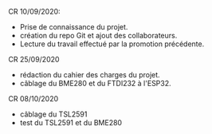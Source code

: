 CR 10/09/2020:  

- Prise de connaissance du projet.  
- création du repo Git et ajout des collaborateurs.  
- Lecture du travail effectué par la promotion précédente.  

CR 25/09/2020

- rédaction du cahier des charges du projet.
- câblage du BME280 et du FTDI232 à l'ESP32.

CR 08/10/2020

- câblage du TSL2591
- test du TSL2591 et du BME280

